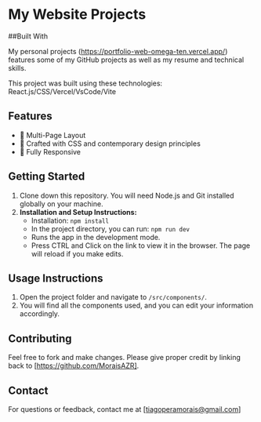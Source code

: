 # My Website Projects

##Built With

My personal projects (https://portfolio-web-omega-ten.vercel.app/) features some of my GitHub projects as well as my resume and technical skills.

This project was built using these technologies:
React.js/CSS/Vercel/VsCode/Vite

## Features

- 📖 Multi-Page Layout
- 🎨 Crafted with CSS and contemporary design principles
- 📱 Fully Responsive

## Getting Started

1. Clone down this repository. You will need Node.js and Git installed globally on your machine.
2. **Installation and Setup Instructions:**
   - Installation: `npm install`
   - In the project directory, you can run: `npm run dev`
   - Runs the app in the development mode.
   - Press CTRL and Click on the link to view it in the browser. The page will reload if you make edits.

## Usage Instructions

1. Open the project folder and navigate to `/src/components/`.
2. You will find all the components used, and you can edit your information accordingly.

## Contributing

Feel free to fork and make changes. Please give proper credit by linking back to [https://github.com/MoraisAZR].

## Contact

For questions or feedback, contact me at [tiagoperamorais@gmail.com]
